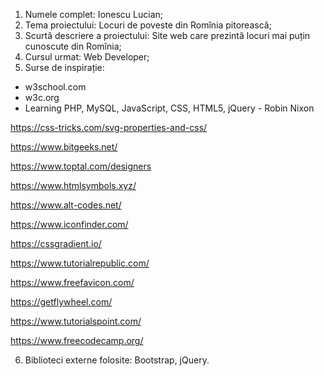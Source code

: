 1. Numele complet: Ionescu Lucian;
2. Tema proiectului: Locuri de poveste din Romînia pitorească;
3. Scurtă descriere a proiectului: Site web care prezintă locuri mai puțin cunoscute din Romînia;
4. Cursul urmat: Web Developer;
5. Surse de inspirație:
- w3school.com
- w3c.org
- Learning PHP, MySQL, JavaScript, CSS, HTML5, jQuery - Robin Nixon

https://css-tricks.com/svg-properties-and-css/

https://www.bitgeeks.net/

https://www.toptal.com/designers

https://www.htmlsymbols.xyz/

https://www.alt-codes.net/

https://www.iconfinder.com/

https://cssgradient.io/

https://www.tutorialrepublic.com/

https://www.freefavicon.com/

https://getflywheel.com/

https://www.tutorialspoint.com/

https://www.freecodecamp.org/


6. Biblioteci externe folosite: Bootstrap, jQuery.
